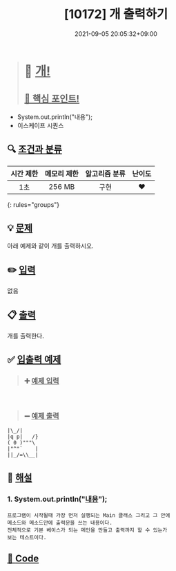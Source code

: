 ﻿---
title : "[10172] 개 출력하기"
categories:
  - codetest
tags:
  - BackJoon Java - Basic
  - 사칙연산과 입출력
date: 2021-09-05 20:05:32+09:00 #작성일자
last_modified_at: 2021-09-05 #업데이트날짜.
#toc: true # 퀵메뉴 활성화
#toc_label: "안녕하세요" # 퀵메뉴 이름
#toc_sticky: true # 퀵메뉴 고정할것인지?
# other options
---

> # 📜 <u>개!</u> 
> ## <u>📌 핵심 포인트!</u> 
* System.out.println("내용");
* 이스케이프 시퀀스


## 🔍 <u>조건과 분류</u>

| 시간 제한  | 메모리 제한  |  알고리즘 분류 | 난이도 
|:-------------:|:---------------:|:-----------:|:---------:
| 1초     | 256 MB | 구현 | ❤️ 
{: rules="groups"}

## 💡 <u>문제</u> 
아래 예제와 같이 개를 출력하시오.

## ✏️ <u>입력</u>
없음

## 📋 <u>출력</u>
개를 출력한다.

## ✅ <u>입출력 예제</u>
> ### ➕ <u>예제 입력</u>
	ㅤ

> ### ➖ <u>예제 출력</u>
	|\_/|
	|q p|   /}
	( 0 )"""\
	|"^"`    |
	||_/=\\__|

## 💭 <u>해설</u>
### 1. System.out.println("<u>내용</u>");
	프로그램이 시작될때 가장 먼저 실행되는 Main 클래스 그리고 그 안에 
	메소드와 메소드안에 출력문을 쓰는 내용이다.
	전체적으로 기본 베이스가 되는 메인을 만들고 출력까지 할 수 있는가
	보는 테스트이다. 


## <u>📖 <u>Code</u>
<script src="https://gist.github.com/Cononi/d7963eaf732d0ca162d29b53104b2400.js"></script>
